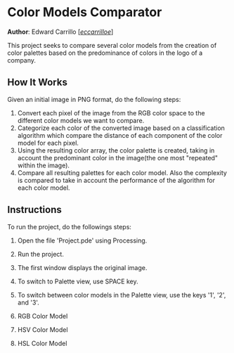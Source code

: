 # Color Models Comparator

**Author**: Edward Carrillo [[_eccarrilloe_](https://github.com/eccarrilloe)]

This project seeks to compare several color models from the creation of color palettes based on the predominance of colors in the logo of a company.

## How It Works

Given an initial image in PNG format, do the following steps:

1. Convert each pixel of the image from the RGB color space to the different color models we want to compare.
2. Categorize each color of the converted image based on a classification algorithm which compare the distance of each component of the color model for each pixel.
3. Using the resulting color array, the color palette is created, taking in account the predominant color in the image(the one most "repeated" within the image).
4. Compare all resulting palettes for each color model. Also the complexity is compared to take in account the performance of the algorithm for each color model.

## Instructions

To run the project, do the followings steps:

1. Open the file 'Project.pde' using Processing.
2. Run the project.
3. The first window displays the original image.
4. To switch to Palette view, use SPACE key.
5. To switch between color models in the Palette view, use the keys '1', '2', and '3'.

  1. RGB Color Model
  2. HSV Color Model
  3. HSL Color Model
